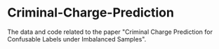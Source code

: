 # Criminal-Charge-Prediction
The data and code related to the paper "Criminal Charge Prediction for Confusable Labels under Imbalanced Samples".
